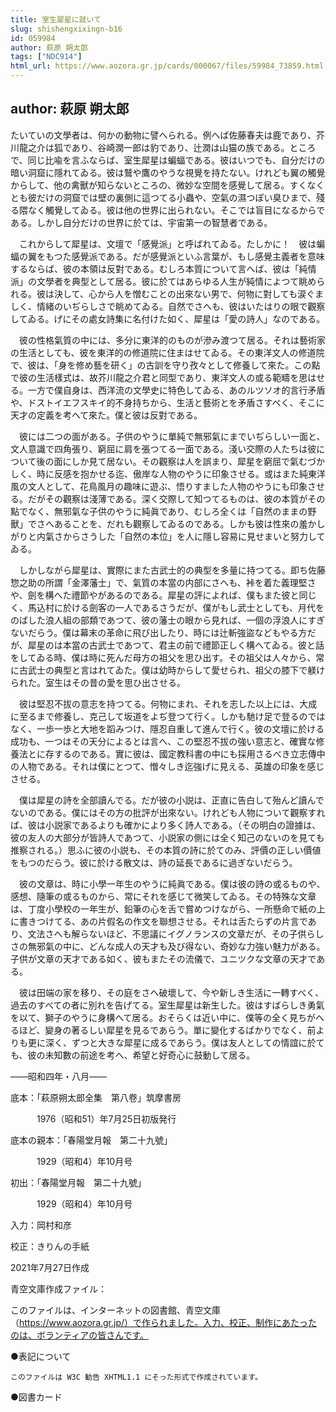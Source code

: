 ```yaml
---
title: 室生犀星に就いて
slug: shishengxixingn-b16
id: 059984
author: 萩原 朔太郎
tags: ["NDC914"]
html_url: https://www.aozora.gr.jp/cards/000067/files/59984_73859.html
---
```


## author: 萩原 朔太郎

たいていの文學者は、何かの動物に譬へられる。例へば佐藤春夫は鹿であり、芥川龍之介は狐であり、谷崎潤一郎は豹であり、辻潤は山猫の族である。ところで、同じ比喩を言ふならば、室生犀星は蝙蝠である。彼はいつでも、自分だけの暗い洞窟に隱れてゐる。彼は鷲や鷹のやうな視覺を持たない。けれども翼の觸覺からして、他の禽獸が知らないところの、微妙な空間を感覺して居る。すくなくとも彼だけの洞窟では壁の裏側に這つてる小蟲や、空氣の濕つぽい臭ひまで、殘る隈なく觸覺してゐる。彼は他の世界に出られない。そこでは盲目になるからである。しかし自分だけの世界に於ては、宇宙第一の智慧者である。



　これからして犀星は、文壇で「感覺派」と呼ばれてゐる。たしかに！　彼は蝙蝠の翼をもつた感覺派である。だが感覺派といふ言葉が、もし感覺主義者を意味するならば、彼の本領は反對である。むしろ本質について言へば、彼は「純情派」の文學者を典型として居る。彼に於てはあらゆる人生が純情によつて眺められる。彼は決して、心から人を憎むことの出來ない男で、何物に對しても涙ぐましく、情緒のいぢらしさで眺めてゐる。自然でさへも、彼はいたはりの眼で觀察してゐる。げにその處女詩集に名付けた如く、犀星は「愛の詩人」なのである。



　彼の性格氣質の中には、多分に東洋的のものが滲み渡つて居る。それは藝術家の生活としても、彼を東洋的の修道院に住まはせてゐる。その東洋文人の修道院で、彼は、「身を修め藝を研く」の古訓を守り孜々として修養して來た。この點で彼の生活樣式は、故芥川龍之介君と同型であり、東洋文人の或る範疇を思はせる。一方で僕自身は、西洋流の文學史に特色してゐる、あのルツソオ的言行矛盾や、ドストイエフスキイ的不身持ちから、生活と藝術とを矛盾さすべく、そこに天才の定義を考へて來た。僕と彼は反對である。



　彼には二つの面がある。子供のやうに單純で無邪氣にまでいぢらしい一面と、文人意識で四角張り、窮屈に肩を張つてる一面である。淺い交際の人たちは彼について後の面にしか見て居ない。その觀察は人を誤まり、犀星を窮屈で氣むづかしく、時に反感を抱かせる迄、傲岸な人物のやうに印象させる。或はまた純東洋風の文人として、花鳥風月の趣味に遊ぶ、悟りすました人物のやうにも印象させる。だがその觀察は淺薄である。深く交際して知つてるものは、彼の本質がその點でなく、無邪氣な子供のやうに純眞であり、むしろ全くは「自然のままの野獸」でさへあることを、だれも觀察してゐるのである。しかも彼は性來の羞かしがりと内氣さからさうした「自然の本位」を人に隱し容易に見せまいと努力してゐる。



　しかしながら犀星は、實際にまた古武士的の典型を多量に持つてる。即ち佐藤惣之助の所謂「金澤藩士」で、氣質の本當の内部にさへも、裃を着た義理堅さや、劍を構へた禮節やがあるのである。犀星の評によれば、僕もまた彼と同じく、馬込村に於ける劍客の一人であるさうだが、僕がもし武士としても、月代をのばした浪人組の部類であつて、彼の藩士の眼から見れば、一個の浮浪人にすぎないだらう。僕は幕末の革命に飛び出したり、時には辻斬強盜などもやる方だが、犀星のは本當の古武士であつて、君主の前で禮節正しく構へてゐる。彼と話をしてゐる時、僕は時に死んだ母方の祖父を思ひ出す。その祖父は人々から、常に古武士の典型と言はれてゐた。僕は幼時からして愛せられ、祖父の膝下で躾けられた。室生はその昔の愛を思ひ出させる。



　彼は堅忍不拔の意志を持つてる。何物にまれ、それを志した以上には、大成に至るまで修養し、克己して坂道をよぢ登つて行く。しかも馳け足で登るのではなく、一歩一歩と大地を蹈みつけ、隱忍自重して進んで行く。彼の文壇に於ける成功も、一つはその天分によるとは言へ、この堅忍不拔の強い意志と、確實な修養法とに存するのである。實に彼は、國定教科書の中にも採用さるべき立志傳中の人物である。それは僕にとつて、憎々しき迄強げに見える、英雄の印象を感じさせる。



　僕は犀星の詩を全部讀んでる。だが彼の小説は、正直に告白して殆んど讀んでないのである。僕にはその方の批評が出來ない。けれども人物について觀察すれば、彼は小説家であるよりも確かにより多く詩人である。（その明白の證據は、彼の友人の大部分が皆詩人であつて、小説家の側には全く知己のないのを見ても推察される。）思ふに彼の小説も、その本質の詩に於てのみ、評價の正しい價値をもつのだらう。彼に於ける散文は、詩の延長であるに過ぎないだらう。



　彼の文章は、時に小學一年生のやうに純眞である。僕は彼の詩の或るものや、感想、隨筆の或るものから、常にそれを感じて微笑してゐる。その特殊な文章は、丁度小學校の一年生が、鉛筆の心を舌で嘗めつけながら、一所懸命で紙の上に書きつけてる、あの片假名の作文を聯想させる。それは舌たらずの片言であり、文法さへも解らないほど、不思議にイグノランスの文章だが、その子供らしさの無邪氣の中に、どんな成人の天才も及び得ない、奇妙な力強い魅力がある。子供が文章の天才である如く、彼もまたその流儀で、ユニツクな文章の天才である。



　彼は田端の家を移り、その庭をさへ破壞して、今や新しき生活に一轉すべく、過去のすべての者に別れを告げてる。室生犀星は新生した。彼はすばらしき勇氣を以て、獅子のやうに身構へて居る。おそらくは近い中に、僕等の全く見ちがへるほど、變身の著るしい犀星を見るであらう。單に變化するばかりでなく、前よりも更に深く、ずつと大きな犀星に成るであらう。僕は友人としての情誼に於ても、彼の未知數の前途を考へ、希望と好奇心に鼓動して居る。



――昭和四年・八月――













底本：「萩原朔太郎全集　第八卷」筑摩書房

　　　1976（昭和51）年7月25日初版発行

底本の親本：「春陽堂月報　第二十九號」

　　　1929（昭和4）年10月号

初出：「春陽堂月報　第二十九號」

　　　1929（昭和4）年10月号

入力：岡村和彦

校正：きりんの手紙

2021年7月27日作成

青空文庫作成ファイル：

このファイルは、インターネットの図書館、青空文庫（https://www.aozora.gr.jp/）で作られました。入力、校正、制作にあたったのは、ボランティアの皆さんです。











●表記について


	このファイルは W3C 勧告 XHTML1.1 にそった形式で作成されています。







●図書カード